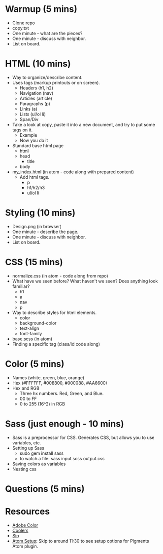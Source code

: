 # Warmup (5 mins)
* Clone repo
* copy.txt
* One minute - what are the pieces?
* One minute - discuss with neighbor.
* List on board.

# HTML (10 mins)
* Way to organize/describe content.
* Uses tags (markup printouts or on screen).
    * Headers (h1, h2)
    * Navigation (nav)
    * Articles (article)
    * Paragraphs (p)
    * Links (a)
    * Lists (ul/ol li)
    * Span/Div
* Take a look at copy, paste it into a new document, and try to put some tags on it.
    * Example
    * Now you do it
* Standard base html page
    * html
    * head
        * title
    * body
* my_index.html (in atom - code along with prepared content)
    * Add html tags.
        * p
        * h1/h2/h3
        * ul/ol li


# Styling (10 mins)
* Design.png (in browser)
* One minute - describe the page.
* One minute - discuss with neighbor.
* List on board.

# CSS (15 mins)
* normalize.css (in atom - code along from repo)
* What have we seen before? What haven't we seen? Does anything look familiar?
    * h1
    * a
    * nav
    * p
* Way to describe styles for html elements.
    * color
    * background-color
    * text-align
    * font-family
* base.scss (in atom)
* Finding a specific tag (class/id code along)


# Color (5 mins)
* Names (white, green, blue, orange)
* Hex (#FFFFFF, #008800, #000088, #AA6600)
* Hex and RGB
    * Three hx numbers. Red, Green, and Blue.
    * 00 to FF
    * 0 to 255 (16^2) in RGB


# Sass (just enough - 10 mins)
* Sass is a preprocessor for CSS. Generates CSS, but allows you to use variables, etc.
* Setting up Sass
    * sudo gem install sass
    * to watch a file: sass input.scss output.css
* Saving colors as variables
* Nesting css



# Questions (5 mins)

# Resources
* [Adobe Color](https://color.adobe.com/explore/newest/)
* [Coolers](https://coolors.co/app/373f51-008dd5-dfbbb1-f56476-e43f6f)
* [Sip](https://itunes.apple.com/us/app/sip/id507257563?mt=12)
* [Atom Setup](https://www.youtube.com/watch?v=hPC6keUUiTA): Skip to around 11:30 to see setup options for Pigments Atom plugin.
